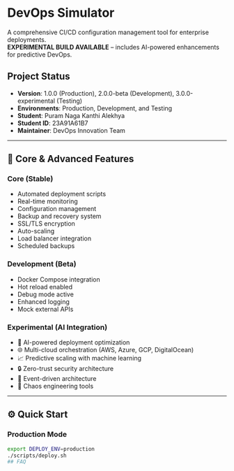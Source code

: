 # DevOps Simulator

A comprehensive CI/CD configuration management tool for enterprise deployments.  
**EXPERIMENTAL BUILD AVAILABLE** – includes AI-powered enhancements for predictive DevOps.

## Project Status
- **Version**: 1.0.0 (Production), 2.0.0-beta (Development), 3.0.0-experimental (Testing)
- **Environments**: Production, Development, and Testing
- **Student**: Puram Naga Kanthi Alekhya  
- **Student ID**: 23A91A61B7  
- **Maintainer**: DevOps Innovation Team

---

## 🚀 Core & Advanced Features
### Core (Stable)
- Automated deployment scripts  
- Real-time monitoring  
- Configuration management  
- Backup and recovery system  
- SSL/TLS encryption  
- Auto-scaling  
- Load balancer integration  
- Scheduled backups  

### Development (Beta)
- Docker Compose integration  
- Hot reload enabled  
- Debug mode active  
- Enhanced logging  
- Mock external APIs  

### Experimental (AI Integration)
- 🤖 AI-powered deployment optimization  
- 🌐 Multi-cloud orchestration (AWS, Azure, GCP, DigitalOcean)  
- 📈 Predictive scaling with machine learning  
- 🔒 Zero-trust security architecture  
- 🌊 Event-driven architecture  
- 🎯 Chaos engineering tools  

---

## ⚙️ Quick Start

### Production Mode
```bash
export DEPLOY_ENV=production
./scripts/deploy.sh
## FAQ
